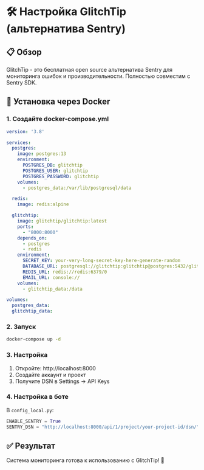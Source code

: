 # 🛠 Настройка GlitchTip (альтернатива Sentry)

## 📋 Обзор

GlitchTip - это бесплатная open source альтернатива Sentry для мониторинга ошибок и производительности. Полностью совместим с Sentry SDK.

## 🚀 Установка через Docker

### 1. Создайте docker-compose.yml

```yaml
version: '3.8'

services:
  postgres:
    image: postgres:13
    environment:
      POSTGRES_DB: glitchtip
      POSTGRES_USER: glitchtip
      POSTGRES_PASSWORD: glitchtip
    volumes:
      - postgres_data:/var/lib/postgresql/data

  redis:
    image: redis:alpine

  glitchtip:
    image: glitchtip/glitchtip:latest
    ports:
      - "8000:8000"
    depends_on:
      - postgres
      - redis
    environment:
      SECRET_KEY: your-very-long-secret-key-here-generate-random
      DATABASE_URL: postgresql://glitchtip:glitchtip@postgres:5432/glitchtip
      REDIS_URL: redis://redis:6379/0
      EMAIL_URL: console://
    volumes:
      - glitchtip_data:/data

volumes:
  postgres_data:
  glitchtip_data:
```

### 2. Запуск

```bash
docker-compose up -d
```

### 3. Настройка

1. Откройте: http://localhost:8000
2. Создайте аккаунт и проект
3. Получите DSN в Settings → API Keys

### 4. Настройка в боте

В `config_local.py`:
```python
ENABLE_SENTRY = True
SENTRY_DSN = "http://localhost:8000/api/1/project/your-project-id/dsn/"
```

## ✅ Результат

Система мониторинга готова к использованию с GlitchTip! 🚀